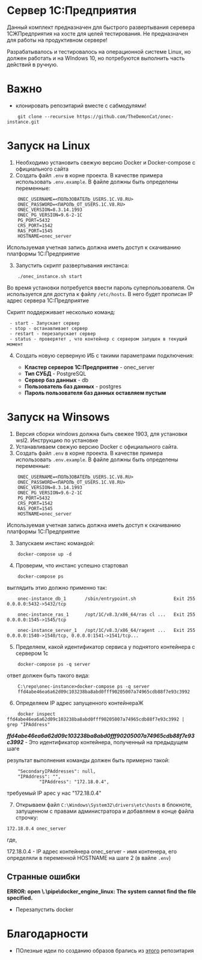 # Сервер 1С:Предприятия

Данный комплект предназначен для быстрого развертывания серевера 1СЖПредприятия на хосте для целей тестирования. Не предназначен для работы на продуктивном сервере!

Разрабатывалось и тестировалось на операционной системе Linux, но должен работать и на WIndows 10, но потребуются выполнить часть действий в ручную.

# Важно

- клонировать репозитарий вместе с сабмодулями!
```
    git clone --recursive https://github.com/TheDemonCat/onec-instance.git
```

# Запуск на Linux

1. Необходимо установить свежую версию Docker и Docker-compose c официального сайта
2. Создать файл `.env` в корне проекта. В качестве примера использовать `.env.example`. В файле должны быть определены переменные:
```
    ONEC_USERNAME=<ПОЛЬЗОВАТЕЛЬ_USERS.1C.V8.RU>
    ONEC_PASSWORD=<ПАРОЛЬ_ОТ_USERS.1C.V8.RU>
    ONEC_VERSION=8.3.14.1993
    ONEC_PG_VERSION=9.6-2-1C
    PG_PORT=5432
    CRS_PORT=1542
    RAS_PORT=1545
    HOSTNAME=onec_server
```

Используемая учетная запись должна иметь доступ к скачиванию платформы 1С:Предприятие

3. Запустить скрипт развертывания инстанса:

```
    ./onec_instance.sh start
```
Во время установки потребуется ввести пароль суперпользователя. Он используется для доступа к файлу `/etc/hosts`. В него будет прописан IP адрес сервера 1С:Предприятие

Скрипт поддерживает несколько команд:
```
 - start - Запускает сервер
 - stop - останавливает сервер
 - restart - перезапускает сервер
 - status - проверятет , что контейнер с сервером запущен в текущий момент
```

4. Создать новую серверную ИБ с такими параметрами подключения:

    - **Кластер серверов 1С:Предприятие** - onec_server
    - **Тип СУБД** - PostgreSQL
    - **Сервер баз данных** - db
    - **Пользователь баз данных** - postgres
    - **Пароль пользователя баз данных оставляем пустым**


# Запуск на Winsows

1. Версия сборки windows должна быть свежее 1903, для установки wsl2. Инструкцию по установке 
1. Устанавливаем свежую версию Docker с официального сайта. 
2. Создать файл `.env` в корне проекта. В качестве примера использовать `.env.example`. В файле должны быть определены переменные:
```
    ONEC_USERNAME=<ПОЛЬЗОВАТЕЛЬ_USERS.1C.V8.RU>
    ONEC_PASSWORD=<ПАРОЛЬ_ОТ_USERS.1C.V8.RU>
    ONEC_VERSION=8.3.14.1993
    ONEC_PG_VERSION=9.6-2-1C
    PG_PORT=5432
    CRS_PORT=1542
    RAS_PORT=1545
    HOSTNAME=onec_server
```

Используемая учетная запись должна иметь доступ к скачиванию платформы 1С:Предприятие

3. Запускаем инстанс командой:

```
    docker-compose up -d
```

4. Проверим, что инстанс успешно стартовал 

```
    docker-compose ps
```

выглядить этио должно применно так:
```
    onec-instance_db_1       /sbin/entrypoint.sh              Exit 255   0.0.0.0:5432->5432/tcp

    onec-instance_ras_1      /opt/1C/v8.3/x86_64/ras cl ...   Exit 255   0.0.0.0:1545->1545/tcp

    onec-instance_server_1   /opt/1C/v8.3/x86_64/ragent ...   Exit 255   0.0.0.0:1540->1540/tcp, 0.0.0.0:1541->1541/tcp...
```

5. Пределяем, какой идентификатор сервиса у поднятого контейнера с сервером 1с
```
    docker-compose ps -q server
```

ответ должен быть такого вида:

```
    C:\repo\onec-instance>docker-compose ps -q server
    ffd4abe46ea6a62d09c103238ba8abd0fff90205007a74965cdb88f7e93c3992
```
6. Определяем IP адрес запущенного контейнераЖ

```
    docker inspect ffd4abe46ea6a62d09c103238ba8abd0fff90205007a74965cdb88f7e93c3992 | grep "IPAddress"
```

***ffd4abe46ea6a62d09c103238ba8abd0fff90205007a74965cdb88f7e93c3992*** - Это идентификатор контейнера, полученный на предыдущем шаге

результат выполнения команды должен быть примерно такой:

```
    "SecondaryIPAddresses": null,
    "IPAddress": "",
            "IPAddress": "172.18.0.4",
```

требуемый IP арес у нас "172.18.0.4"

7. Открываем файл `C:\Windows\System32\drivers\etc\hosts` в блокноте, запущенном с правами администратора и добавляем в конце файла строчку:

```
172.18.0.4 onec_server
```

где, 

172.18.0.4 - IP адрес контейнера
onec_server - имя контенера, его определяли в переменной HOSTNAME на шаге 2 (в вайле `.env`)

## Странные ошибки

**ERROR: open \\.\pipe\docker_engine_linux: The system cannot find the file specified.**

- Перезапустить docker


# Благодарности

 - ПОлезные идеи по созданию образов брались из [этого](https://github.com/firstBitSemenovskaya/onec-docker) репозитария 